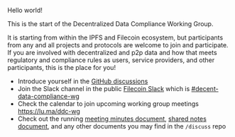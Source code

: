 Hello world!

This is the start of the Decentralized Data Compliance Working Group.

It is starting from within the IPFS and Filecoin ecosystem, but participants from any and all projects and protocols are welcome to join and participate. If you are involved with decentralized and p2p data and how that meets regulatory and compliance rules as users, service providers, and other participants, this is the place for you! 
 
* Introduce yourself in the [GitHub discussions](https://github.com/orgs/DDC-WG/discussions)
* Join the Slack channel in the public [Filecoin Slack](https://filecoin.io/slack) which is [#decent-data-compliance-wg](https://filecoinproject.slack.com/archives/C04ND9YSQCS)
* Check the calendar to join upcoming working group meetings https://lu.ma/ddc-wg
* Check out the running [meeting minutes document](https://github.com/DDC-WG/discuss/blob/main/meetings.md), [shared notes document](https://github.com/DDC-WG/discuss/blob/main/shared_notes.md), and any other documents you may find in the `/discuss` repo
